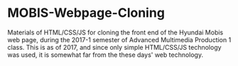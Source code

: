 # MOBIS-Webpage-Cloning
Materials of HTML/CSS/JS for cloning the front end of the Hyundai Mobis web page, during the 2017-1 semester of Advanced Multimedia Production 1 class.
This is as of 2017, and since only simple HTML/CSS/JS technology was used, it is somewhat far from the these days' web technology.
